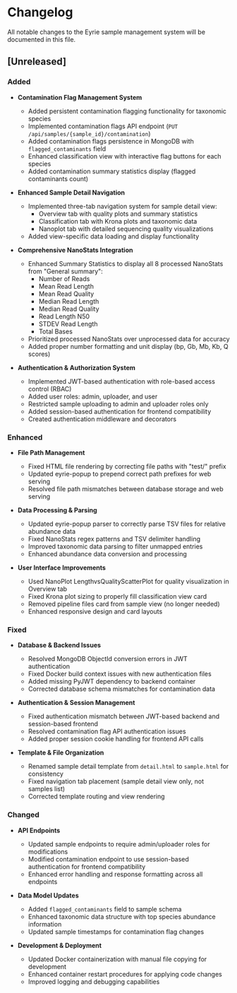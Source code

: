 # Changelog

All notable changes to the Eyrie sample management system will be documented in this file.

## [Unreleased]

### Added
- **Contamination Flag Management System**
  - Added persistent contamination flagging functionality for taxonomic species
  - Implemented contamination flags API endpoint (`PUT /api/samples/{sample_id}/contamination`)
  - Added contamination flags persistence in MongoDB with `flagged_contaminants` field
  - Enhanced classification view with interactive flag buttons for each species
  - Added contamination summary statistics display (flagged contaminants count)

- **Enhanced Sample Detail Navigation**
  - Implemented three-tab navigation system for sample detail view:
    - Overview tab with quality plots and summary statistics
    - Classification tab with Krona plots and taxonomic data
    - Nanoplot tab with detailed sequencing quality visualizations
  - Added view-specific data loading and display functionality

- **Comprehensive NanoStats Integration**
  - Enhanced Summary Statistics to display all 8 processed NanoStats from "General summary":
    - Number of Reads
    - Mean Read Length  
    - Mean Read Quality
    - Median Read Length
    - Median Read Quality
    - Read Length N50
    - STDEV Read Length
    - Total Bases
  - Prioritized processed NanoStats over unprocessed data for accuracy
  - Added proper number formatting and unit display (bp, Gb, Mb, Kb, Q scores)

- **Authentication & Authorization System**
  - Implemented JWT-based authentication with role-based access control (RBAC)
  - Added user roles: admin, uploader, and user
  - Restricted sample uploading to admin and uploader roles only
  - Added session-based authentication for frontend compatibility
  - Created authentication middleware and decorators

### Enhanced
- **File Path Management**
  - Fixed HTML file rendering by correcting file paths with "test/" prefix
  - Updated eyrie-popup to prepend correct path prefixes for web serving
  - Resolved file path mismatches between database storage and web serving

- **Data Processing & Parsing**
  - Updated eyrie-popup parser to correctly parse TSV files for relative abundance data
  - Fixed NanoStats regex patterns and TSV delimiter handling
  - Improved taxonomic data parsing to filter unmapped entries
  - Enhanced abundance data conversion and processing

- **User Interface Improvements**
  - Used NanoPlot LengthvsQualityScatterPlot for quality visualization in Overview tab
  - Fixed Krona plot sizing to properly fill classification view card
  - Removed pipeline files card from sample view (no longer needed)
  - Enhanced responsive design and card layouts

### Fixed
- **Database & Backend Issues**
  - Resolved MongoDB ObjectId conversion errors in JWT authentication
  - Fixed Docker build context issues with new authentication files
  - Added missing PyJWT dependency to backend container
  - Corrected database schema mismatches for contamination data

- **Authentication & Session Management**
  - Fixed authentication mismatch between JWT-based backend and session-based frontend
  - Resolved contamination flag API authentication issues
  - Added proper session cookie handling for frontend API calls

- **Template & File Organization**
  - Renamed sample detail template from `detail.html` to `sample.html` for consistency
  - Fixed navigation tab placement (sample detail view only, not samples list)
  - Corrected template routing and view rendering

### Changed
- **API Endpoints**
  - Updated sample endpoints to require admin/uploader roles for modifications
  - Modified contamination endpoint to use session-based authentication for frontend compatibility
  - Enhanced error handling and response formatting across all endpoints

- **Data Model Updates**
  - Added `flagged_contaminants` field to sample schema
  - Enhanced taxonomic data structure with top species abundance information
  - Updated sample timestamps for contamination flag changes

- **Development & Deployment**
  - Updated Docker containerization with manual file copying for development
  - Enhanced container restart procedures for applying code changes
  - Improved logging and debugging capabilities

